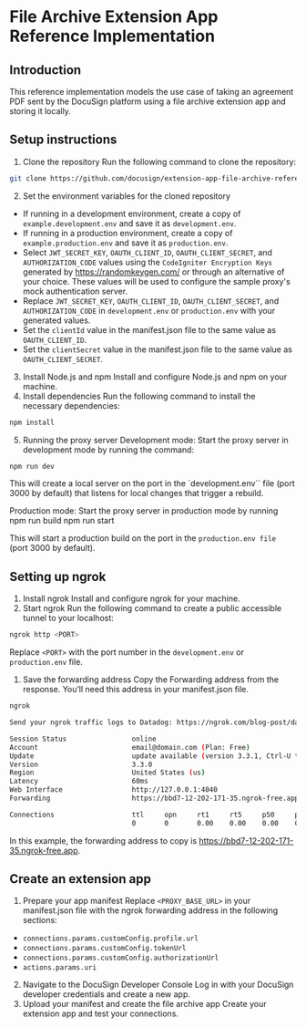 # File Archive Extension App Reference Implementation
## Introduction
This reference implementation models the use case of taking an agreement PDF sent by the DocuSign platform using a file archive extension app and storing it locally.

## Setup instructions
1. Clone the repository
Run the following command to clone the repository: 
```bash
git clone https://github.com/docusign/extension-app-file-archive-reference-implementation.git
```
2. Set the environment variables for the cloned repository
- If running in a development environment, create a copy of `example.development.env` and save it as `development.env`.
- If running in a production environment, create a copy of `example.production.env` and save it as `production.env`.
- Select `JWT_SECRET_KEY`, `OAUTH_CLIENT_ID`, `OAUTH_CLIENT_SECRET`, and `AUTHORIZATION_CODE` values using the `CodeIgniter Encryption Keys` generated by https://randomkeygen.com/ or through an alternative of your choice. These values will be used to configure the sample proxy's mock authentication server. 
- Replace `JWT_SECRET_KEY`, `OAUTH_CLIENT_ID`, `OAUTH_CLIENT_SECRET`, and `AUTHORIZATION_CODE` in `development.env` or `production.env` with your generated values.
- Set the `clientId` value in the manifest.json file to the same value as `OAUTH_CLIENT_ID`.
- Set the `clientSecret` value in the manifest.json file to the same value as `OAUTH_CLIENT_SECRET`.
3. Install Node.js and npm
Install and configure Node.js and npm on your machine. 
4. Install dependencies
Run the following command to install the necessary dependencies:
```bash
npm install
```
5. Running the proxy server
Development mode:
Start the proxy server in development mode by running the command:
```bash
npm run dev
```

This will create a local server on the port in the `development.env`` file (port 3000 by default) that listens for local changes that trigger a rebuild.

Production mode:
Start the proxy server in production mode by running
npm run build
npm run start

This will start a production build on the port in the `production.env file` (port 3000 by default). 
## Setting up ngrok
1. Install ngrok
Install and configure ngrok for your machine.
2. Start ngrok
Run the following command to create a public accessible tunnel to your localhost:

```bash
ngrok http <PORT>
```

Replace `<PORT>` with the port number in the `development.env` or `production.env` file.

1. Save the forwarding address
Copy the Forwarding address from the response. You’ll need this address in your manifest.json file.

```bash
ngrok                                                    

Send your ngrok traffic logs to Datadog: https://ngrok.com/blog-post/datadog-log

Session Status                online
Account                       email@domain.com (Plan: Free)
Update                        update available (version 3.3.1, Ctrl-U to update)
Version                       3.3.0
Region                        United States (us)
Latency                       60ms
Web Interface                 http://127.0.0.1:4040
Forwarding                    https://bbd7-12-202-171-35.ngrok-free.app -> http:

Connections                   ttl     opn     rt1     rt5     p50     p90
                              0       0       0.00    0.00    0.00    0.00
```

In this example, the forwarding address to copy is https://bbd7-12-202-171-35.ngrok-free.app.
## Create an extension app
1. Prepare your app manifest
Replace `<PROXY_BASE_URL>` in your manifest.json file with the ngrok forwarding address in the following sections:
- `connections.params.customConfig.profile.url`
- `connections.params.customConfig.tokenUrl`
- `connections.params.customConfig.authorizationUrl`
- `actions.params.uri`
2. Navigate to the DocuSign Developer Console
Log in with your DocuSign developer credentials and create a new app.
3. Upload your manifest and create the file archive app
Create your extension app and test your connections. 

